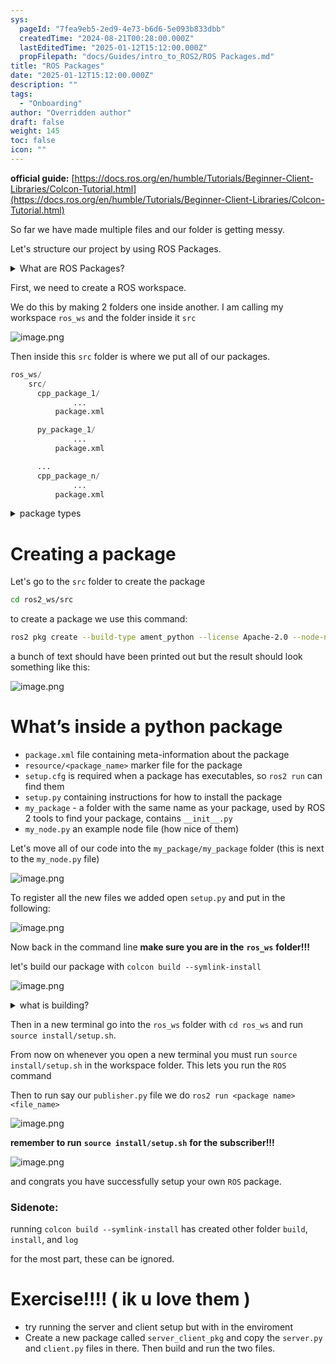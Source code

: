 ```yaml
---
sys:
  pageId: "7fea9eb5-2ed9-4e73-b6d6-5e093b833dbb"
  createdTime: "2024-08-21T00:28:00.000Z"
  lastEditedTime: "2025-01-12T15:12:00.000Z"
  propFilepath: "docs/Guides/intro_to_ROS2/ROS Packages.md"
title: "ROS Packages"
date: "2025-01-12T15:12:00.000Z"
description: ""
tags:
  - "Onboarding"
author: "Overridden author"
draft: false
weight: 145
toc: false
icon: ""
---
```


**official guide:** [https://docs.ros.org/en/humble/Tutorials/Beginner-Client-Libraries/Colcon-Tutorial.html](https://docs.ros.org/en/humble/Tutorials/Beginner-Client-Libraries/Colcon-Tutorial.html)

So far we have made multiple files and our folder is getting messy.

Let's structure our project by using ROS Packages.

<details>

<summary>What are ROS Packages?</summary>

ROS Packages are, as the name implies, packages of code that are highly sharable between ROS developers.

They consist of a folder, `package.xml` file, and source code

```python
      cpp_package_1/
		      ... imagine much code files here ..
          package.xml
```

</details>

First, we need to create a ROS workspace.

We do this by making 2 folders one inside another. I am calling my workspace `ros_ws` and the folder inside it `src`

![image.png](https://prod-files-secure.s3.us-west-2.amazonaws.com/d518164a-d88e-44d1-a4ee-3adb3bd8bce0/70706947-fd18-4537-a67b-e12946812d31/image.png?X-Amz-Algorithm=AWS4-HMAC-SHA256&X-Amz-Content-Sha256=UNSIGNED-PAYLOAD&X-Amz-Credential=ASIAZI2LB46625TGWCZQ%2F20250404%2Fus-west-2%2Fs3%2Faws4_request&X-Amz-Date=20250404T160953Z&X-Amz-Expires=3600&X-Amz-Security-Token=IQoJb3JpZ2luX2VjEKD%2F%2F%2F%2F%2F%2F%2F%2F%2F%2FwEaCXVzLXdlc3QtMiJGMEQCIDEZ0aJcy3pjSJv3g7KDFMyfOPSXSk4sMcZfreaPLQC9AiBY30KAwQ2DLzFp2n%2Fl50gtOQ%2FhMG1y8wB%2F9RkmQV5JSSr%2FAwgZEAAaDDYzNzQyMzE4MzgwNSIMdXPOqRnOHW1pWsnYKtwD9qtItz4phnfa1HOb0%2FFCgkxSjSEB4wgOYKcmJ5RZFD1RxFqc072BvIt6gswjV7feiYA94qJ%2BDYsLIXG0Qp8r20xYHmXRIH1%2F67AXWy%2Fynk1wzxsk5rCsxI9kn2%2FwAmVg5XJOy2mSYG3foIH6XmGzCPQe4hj6UBNKso9R4KAVLEZ%2FIwv3WWjbXM6CkzZo%2BzSlRWQdJ1MHO5mfUDawZfnCV%2F1e9S7JPOgNpA63hVOiTDxPuFtbiIa4XNiWaduZeYC1l4ywV%2FosYkk7bImau21CaofHKZrXkf%2F0uw39pf5R5nOseYDrlSfq3uSOKr1tzBq577UxP9%2FmFx7NsZXnHZAWaaiuoIe9%2FSgKeYRXP0N5Gkk69%2FgRCJfdk3I%2BD%2FsbwRQ0X%2F78nuOu52kDgzjZuYpGOAiw45bcrdB3722WKm4j%2BwWI%2FjwF3nKuVlBbP0KftOlH2S4BRaLlpqtGp%2BrX65PRmgsuwM38g%2F1R19WmHLlVINBcDtnbSHey8PxHu1V8UTrITyl8wgYBOM124YjeQ%2BlkpZyl4lCJc7yvGuoa%2BzE59EOBdXnG8x3KPz0hg%2B2m2OivslZ2k3mES4WsMTh5Jtids5y1nYJbTvLdRIvFrSCMNhH8mv13Yl%2BwBWrPSnowhYLAvwY6pgGtAc9ckdmfZEaVxsdCz1xercZPIu1fDXYNXToyxZeb2FAV%2FFAXUGX%2F9Bj%2BZflULi557feTjqBhkHH3KXKNLrfapT7Mqd8x13nZ8mzGUZyakKoCM1feCZegOfScMSc9ptNecK5WNUC9D%2BM%2FZTaeW22sYG8mmB7mBSQASFoZWQircDqjapgLsyA86U3FVRAlDdQEAgQT1kpsVCPnRsLz39GR2aOEa%2Fkn&X-Amz-Signature=750f0d47c1cd4f8415b6ac888916390e11a38106775d763828a04c4423b6b328&X-Amz-SignedHeaders=host&x-id=GetObject)

Then inside this `src` folder is where we put all of our packages.

```python
ros_ws/
    src/
      cpp_package_1/
		      ...
          package.xml

      py_package_1/
		      ...
          package.xml

      ...
      cpp_package_n/
		      ...
          package.xml

```

<details>

<summary>package types</summary>

packages can be either `C++` or python.

the intern file structure is different for each but for this guide we will stick to creating python packages

</details>

# Creating a package

Let's go to the `src` folder to create the package

```bash
cd ros2_ws/src
```

to create a package we use this command:

```bash
ros2 pkg create --build-type ament_python --license Apache-2.0 --node-name my_node my_package
```

a bunch of text should have been printed out but the result should look something like this:

![image.png](https://prod-files-secure.s3.us-west-2.amazonaws.com/d518164a-d88e-44d1-a4ee-3adb3bd8bce0/e6cf1e3f-8512-4a3e-b131-079f800bf3e8/image.png?X-Amz-Algorithm=AWS4-HMAC-SHA256&X-Amz-Content-Sha256=UNSIGNED-PAYLOAD&X-Amz-Credential=ASIAZI2LB46625TGWCZQ%2F20250404%2Fus-west-2%2Fs3%2Faws4_request&X-Amz-Date=20250404T160953Z&X-Amz-Expires=3600&X-Amz-Security-Token=IQoJb3JpZ2luX2VjEKD%2F%2F%2F%2F%2F%2F%2F%2F%2F%2FwEaCXVzLXdlc3QtMiJGMEQCIDEZ0aJcy3pjSJv3g7KDFMyfOPSXSk4sMcZfreaPLQC9AiBY30KAwQ2DLzFp2n%2Fl50gtOQ%2FhMG1y8wB%2F9RkmQV5JSSr%2FAwgZEAAaDDYzNzQyMzE4MzgwNSIMdXPOqRnOHW1pWsnYKtwD9qtItz4phnfa1HOb0%2FFCgkxSjSEB4wgOYKcmJ5RZFD1RxFqc072BvIt6gswjV7feiYA94qJ%2BDYsLIXG0Qp8r20xYHmXRIH1%2F67AXWy%2Fynk1wzxsk5rCsxI9kn2%2FwAmVg5XJOy2mSYG3foIH6XmGzCPQe4hj6UBNKso9R4KAVLEZ%2FIwv3WWjbXM6CkzZo%2BzSlRWQdJ1MHO5mfUDawZfnCV%2F1e9S7JPOgNpA63hVOiTDxPuFtbiIa4XNiWaduZeYC1l4ywV%2FosYkk7bImau21CaofHKZrXkf%2F0uw39pf5R5nOseYDrlSfq3uSOKr1tzBq577UxP9%2FmFx7NsZXnHZAWaaiuoIe9%2FSgKeYRXP0N5Gkk69%2FgRCJfdk3I%2BD%2FsbwRQ0X%2F78nuOu52kDgzjZuYpGOAiw45bcrdB3722WKm4j%2BwWI%2FjwF3nKuVlBbP0KftOlH2S4BRaLlpqtGp%2BrX65PRmgsuwM38g%2F1R19WmHLlVINBcDtnbSHey8PxHu1V8UTrITyl8wgYBOM124YjeQ%2BlkpZyl4lCJc7yvGuoa%2BzE59EOBdXnG8x3KPz0hg%2B2m2OivslZ2k3mES4WsMTh5Jtids5y1nYJbTvLdRIvFrSCMNhH8mv13Yl%2BwBWrPSnowhYLAvwY6pgGtAc9ckdmfZEaVxsdCz1xercZPIu1fDXYNXToyxZeb2FAV%2FFAXUGX%2F9Bj%2BZflULi557feTjqBhkHH3KXKNLrfapT7Mqd8x13nZ8mzGUZyakKoCM1feCZegOfScMSc9ptNecK5WNUC9D%2BM%2FZTaeW22sYG8mmB7mBSQASFoZWQircDqjapgLsyA86U3FVRAlDdQEAgQT1kpsVCPnRsLz39GR2aOEa%2Fkn&X-Amz-Signature=2899cac34f934a8081a6069c932e1613593629e506a75121ce9e08c588f030bb&X-Amz-SignedHeaders=host&x-id=GetObject)

# What’s inside a python package

- `package.xml` file containing meta-information about the package
- `resource/<package_name>` marker file for the package
- `setup.cfg` is required when a package has executables, so `ros2 run` can find them
- `setup.py` containing instructions for how to install the package
- `my_package` - a folder with the same name as your package, used by ROS 2 tools to find your package, contains `__init__.py`
- `my_node.py` an example node file (how nice of them)

Let's move all of our code into the `my_package/my_package` folder (this is next to the `my_node.py` file)

![image.png](https://prod-files-secure.s3.us-west-2.amazonaws.com/d518164a-d88e-44d1-a4ee-3adb3bd8bce0/9ce58f11-0da9-4d3e-b86d-506a9685d378/image.png?X-Amz-Algorithm=AWS4-HMAC-SHA256&X-Amz-Content-Sha256=UNSIGNED-PAYLOAD&X-Amz-Credential=ASIAZI2LB46625TGWCZQ%2F20250404%2Fus-west-2%2Fs3%2Faws4_request&X-Amz-Date=20250404T160953Z&X-Amz-Expires=3600&X-Amz-Security-Token=IQoJb3JpZ2luX2VjEKD%2F%2F%2F%2F%2F%2F%2F%2F%2F%2FwEaCXVzLXdlc3QtMiJGMEQCIDEZ0aJcy3pjSJv3g7KDFMyfOPSXSk4sMcZfreaPLQC9AiBY30KAwQ2DLzFp2n%2Fl50gtOQ%2FhMG1y8wB%2F9RkmQV5JSSr%2FAwgZEAAaDDYzNzQyMzE4MzgwNSIMdXPOqRnOHW1pWsnYKtwD9qtItz4phnfa1HOb0%2FFCgkxSjSEB4wgOYKcmJ5RZFD1RxFqc072BvIt6gswjV7feiYA94qJ%2BDYsLIXG0Qp8r20xYHmXRIH1%2F67AXWy%2Fynk1wzxsk5rCsxI9kn2%2FwAmVg5XJOy2mSYG3foIH6XmGzCPQe4hj6UBNKso9R4KAVLEZ%2FIwv3WWjbXM6CkzZo%2BzSlRWQdJ1MHO5mfUDawZfnCV%2F1e9S7JPOgNpA63hVOiTDxPuFtbiIa4XNiWaduZeYC1l4ywV%2FosYkk7bImau21CaofHKZrXkf%2F0uw39pf5R5nOseYDrlSfq3uSOKr1tzBq577UxP9%2FmFx7NsZXnHZAWaaiuoIe9%2FSgKeYRXP0N5Gkk69%2FgRCJfdk3I%2BD%2FsbwRQ0X%2F78nuOu52kDgzjZuYpGOAiw45bcrdB3722WKm4j%2BwWI%2FjwF3nKuVlBbP0KftOlH2S4BRaLlpqtGp%2BrX65PRmgsuwM38g%2F1R19WmHLlVINBcDtnbSHey8PxHu1V8UTrITyl8wgYBOM124YjeQ%2BlkpZyl4lCJc7yvGuoa%2BzE59EOBdXnG8x3KPz0hg%2B2m2OivslZ2k3mES4WsMTh5Jtids5y1nYJbTvLdRIvFrSCMNhH8mv13Yl%2BwBWrPSnowhYLAvwY6pgGtAc9ckdmfZEaVxsdCz1xercZPIu1fDXYNXToyxZeb2FAV%2FFAXUGX%2F9Bj%2BZflULi557feTjqBhkHH3KXKNLrfapT7Mqd8x13nZ8mzGUZyakKoCM1feCZegOfScMSc9ptNecK5WNUC9D%2BM%2FZTaeW22sYG8mmB7mBSQASFoZWQircDqjapgLsyA86U3FVRAlDdQEAgQT1kpsVCPnRsLz39GR2aOEa%2Fkn&X-Amz-Signature=ff217560309a360da22b8bbd2e256d6f7038dcb181ddb736f2fbbbd9fe27a9a9&X-Amz-SignedHeaders=host&x-id=GetObject)

To register all the new files we added open `setup.py` and put in the following:

![image.png](https://prod-files-secure.s3.us-west-2.amazonaws.com/d518164a-d88e-44d1-a4ee-3adb3bd8bce0/1cd7c262-4cae-4496-9d75-c178537d24a2/image.png?X-Amz-Algorithm=AWS4-HMAC-SHA256&X-Amz-Content-Sha256=UNSIGNED-PAYLOAD&X-Amz-Credential=ASIAZI2LB46625TGWCZQ%2F20250404%2Fus-west-2%2Fs3%2Faws4_request&X-Amz-Date=20250404T160953Z&X-Amz-Expires=3600&X-Amz-Security-Token=IQoJb3JpZ2luX2VjEKD%2F%2F%2F%2F%2F%2F%2F%2F%2F%2FwEaCXVzLXdlc3QtMiJGMEQCIDEZ0aJcy3pjSJv3g7KDFMyfOPSXSk4sMcZfreaPLQC9AiBY30KAwQ2DLzFp2n%2Fl50gtOQ%2FhMG1y8wB%2F9RkmQV5JSSr%2FAwgZEAAaDDYzNzQyMzE4MzgwNSIMdXPOqRnOHW1pWsnYKtwD9qtItz4phnfa1HOb0%2FFCgkxSjSEB4wgOYKcmJ5RZFD1RxFqc072BvIt6gswjV7feiYA94qJ%2BDYsLIXG0Qp8r20xYHmXRIH1%2F67AXWy%2Fynk1wzxsk5rCsxI9kn2%2FwAmVg5XJOy2mSYG3foIH6XmGzCPQe4hj6UBNKso9R4KAVLEZ%2FIwv3WWjbXM6CkzZo%2BzSlRWQdJ1MHO5mfUDawZfnCV%2F1e9S7JPOgNpA63hVOiTDxPuFtbiIa4XNiWaduZeYC1l4ywV%2FosYkk7bImau21CaofHKZrXkf%2F0uw39pf5R5nOseYDrlSfq3uSOKr1tzBq577UxP9%2FmFx7NsZXnHZAWaaiuoIe9%2FSgKeYRXP0N5Gkk69%2FgRCJfdk3I%2BD%2FsbwRQ0X%2F78nuOu52kDgzjZuYpGOAiw45bcrdB3722WKm4j%2BwWI%2FjwF3nKuVlBbP0KftOlH2S4BRaLlpqtGp%2BrX65PRmgsuwM38g%2F1R19WmHLlVINBcDtnbSHey8PxHu1V8UTrITyl8wgYBOM124YjeQ%2BlkpZyl4lCJc7yvGuoa%2BzE59EOBdXnG8x3KPz0hg%2B2m2OivslZ2k3mES4WsMTh5Jtids5y1nYJbTvLdRIvFrSCMNhH8mv13Yl%2BwBWrPSnowhYLAvwY6pgGtAc9ckdmfZEaVxsdCz1xercZPIu1fDXYNXToyxZeb2FAV%2FFAXUGX%2F9Bj%2BZflULi557feTjqBhkHH3KXKNLrfapT7Mqd8x13nZ8mzGUZyakKoCM1feCZegOfScMSc9ptNecK5WNUC9D%2BM%2FZTaeW22sYG8mmB7mBSQASFoZWQircDqjapgLsyA86U3FVRAlDdQEAgQT1kpsVCPnRsLz39GR2aOEa%2Fkn&X-Amz-Signature=7a2df1fb6acf23816f06cd3440ad09b6c21176c8bed806dd44369a30728af8b9&X-Amz-SignedHeaders=host&x-id=GetObject)

Now back in the command line **make sure you are in the** **`ros_ws`** **folder!!!**

let's build our package with `colcon build --symlink-install`

![image.png](https://prod-files-secure.s3.us-west-2.amazonaws.com/d518164a-d88e-44d1-a4ee-3adb3bd8bce0/2f2a0d27-b173-48fd-b189-5f5c0ce65619/image.png?X-Amz-Algorithm=AWS4-HMAC-SHA256&X-Amz-Content-Sha256=UNSIGNED-PAYLOAD&X-Amz-Credential=ASIAZI2LB46625TGWCZQ%2F20250404%2Fus-west-2%2Fs3%2Faws4_request&X-Amz-Date=20250404T160953Z&X-Amz-Expires=3600&X-Amz-Security-Token=IQoJb3JpZ2luX2VjEKD%2F%2F%2F%2F%2F%2F%2F%2F%2F%2FwEaCXVzLXdlc3QtMiJGMEQCIDEZ0aJcy3pjSJv3g7KDFMyfOPSXSk4sMcZfreaPLQC9AiBY30KAwQ2DLzFp2n%2Fl50gtOQ%2FhMG1y8wB%2F9RkmQV5JSSr%2FAwgZEAAaDDYzNzQyMzE4MzgwNSIMdXPOqRnOHW1pWsnYKtwD9qtItz4phnfa1HOb0%2FFCgkxSjSEB4wgOYKcmJ5RZFD1RxFqc072BvIt6gswjV7feiYA94qJ%2BDYsLIXG0Qp8r20xYHmXRIH1%2F67AXWy%2Fynk1wzxsk5rCsxI9kn2%2FwAmVg5XJOy2mSYG3foIH6XmGzCPQe4hj6UBNKso9R4KAVLEZ%2FIwv3WWjbXM6CkzZo%2BzSlRWQdJ1MHO5mfUDawZfnCV%2F1e9S7JPOgNpA63hVOiTDxPuFtbiIa4XNiWaduZeYC1l4ywV%2FosYkk7bImau21CaofHKZrXkf%2F0uw39pf5R5nOseYDrlSfq3uSOKr1tzBq577UxP9%2FmFx7NsZXnHZAWaaiuoIe9%2FSgKeYRXP0N5Gkk69%2FgRCJfdk3I%2BD%2FsbwRQ0X%2F78nuOu52kDgzjZuYpGOAiw45bcrdB3722WKm4j%2BwWI%2FjwF3nKuVlBbP0KftOlH2S4BRaLlpqtGp%2BrX65PRmgsuwM38g%2F1R19WmHLlVINBcDtnbSHey8PxHu1V8UTrITyl8wgYBOM124YjeQ%2BlkpZyl4lCJc7yvGuoa%2BzE59EOBdXnG8x3KPz0hg%2B2m2OivslZ2k3mES4WsMTh5Jtids5y1nYJbTvLdRIvFrSCMNhH8mv13Yl%2BwBWrPSnowhYLAvwY6pgGtAc9ckdmfZEaVxsdCz1xercZPIu1fDXYNXToyxZeb2FAV%2FFAXUGX%2F9Bj%2BZflULi557feTjqBhkHH3KXKNLrfapT7Mqd8x13nZ8mzGUZyakKoCM1feCZegOfScMSc9ptNecK5WNUC9D%2BM%2FZTaeW22sYG8mmB7mBSQASFoZWQircDqjapgLsyA86U3FVRAlDdQEAgQT1kpsVCPnRsLz39GR2aOEa%2Fkn&X-Amz-Signature=f8ba1117a7c0cdd73838bdb89679e0164efa33f8241d5f79dcec649ad7cd563f&X-Amz-SignedHeaders=host&x-id=GetObject)

<details>

<summary>what is building?</summary>

if you are a CS major at Rose-Hulman you will learn the answer to this in CSSE132

but TLDR; is it combines all the code files into one program that can be run easily 

</details>

Then in a new terminal go into the `ros_ws` folder with `cd ros_ws` and run `source install/setup.sh`. 

From now on whenever you open a new terminal you must run `source install/setup.sh` in the workspace folder. This lets you run the `ROS` command

Then to run say our `publisher.py` file we do `ros2 run <package name> <file_name>`

![image.png](https://prod-files-secure.s3.us-west-2.amazonaws.com/d518164a-d88e-44d1-a4ee-3adb3bd8bce0/4f4b1219-3a44-4632-aa0a-ce3471699f59/image.png?X-Amz-Algorithm=AWS4-HMAC-SHA256&X-Amz-Content-Sha256=UNSIGNED-PAYLOAD&X-Amz-Credential=ASIAZI2LB46625TGWCZQ%2F20250404%2Fus-west-2%2Fs3%2Faws4_request&X-Amz-Date=20250404T160954Z&X-Amz-Expires=3600&X-Amz-Security-Token=IQoJb3JpZ2luX2VjEKD%2F%2F%2F%2F%2F%2F%2F%2F%2F%2FwEaCXVzLXdlc3QtMiJGMEQCIDEZ0aJcy3pjSJv3g7KDFMyfOPSXSk4sMcZfreaPLQC9AiBY30KAwQ2DLzFp2n%2Fl50gtOQ%2FhMG1y8wB%2F9RkmQV5JSSr%2FAwgZEAAaDDYzNzQyMzE4MzgwNSIMdXPOqRnOHW1pWsnYKtwD9qtItz4phnfa1HOb0%2FFCgkxSjSEB4wgOYKcmJ5RZFD1RxFqc072BvIt6gswjV7feiYA94qJ%2BDYsLIXG0Qp8r20xYHmXRIH1%2F67AXWy%2Fynk1wzxsk5rCsxI9kn2%2FwAmVg5XJOy2mSYG3foIH6XmGzCPQe4hj6UBNKso9R4KAVLEZ%2FIwv3WWjbXM6CkzZo%2BzSlRWQdJ1MHO5mfUDawZfnCV%2F1e9S7JPOgNpA63hVOiTDxPuFtbiIa4XNiWaduZeYC1l4ywV%2FosYkk7bImau21CaofHKZrXkf%2F0uw39pf5R5nOseYDrlSfq3uSOKr1tzBq577UxP9%2FmFx7NsZXnHZAWaaiuoIe9%2FSgKeYRXP0N5Gkk69%2FgRCJfdk3I%2BD%2FsbwRQ0X%2F78nuOu52kDgzjZuYpGOAiw45bcrdB3722WKm4j%2BwWI%2FjwF3nKuVlBbP0KftOlH2S4BRaLlpqtGp%2BrX65PRmgsuwM38g%2F1R19WmHLlVINBcDtnbSHey8PxHu1V8UTrITyl8wgYBOM124YjeQ%2BlkpZyl4lCJc7yvGuoa%2BzE59EOBdXnG8x3KPz0hg%2B2m2OivslZ2k3mES4WsMTh5Jtids5y1nYJbTvLdRIvFrSCMNhH8mv13Yl%2BwBWrPSnowhYLAvwY6pgGtAc9ckdmfZEaVxsdCz1xercZPIu1fDXYNXToyxZeb2FAV%2FFAXUGX%2F9Bj%2BZflULi557feTjqBhkHH3KXKNLrfapT7Mqd8x13nZ8mzGUZyakKoCM1feCZegOfScMSc9ptNecK5WNUC9D%2BM%2FZTaeW22sYG8mmB7mBSQASFoZWQircDqjapgLsyA86U3FVRAlDdQEAgQT1kpsVCPnRsLz39GR2aOEa%2Fkn&X-Amz-Signature=2838589b513c5250384be422cbcd7415c6c3a39a65b580cc937c8350e6c997aa&X-Amz-SignedHeaders=host&x-id=GetObject)

**remember to run** **`source install/setup.sh`** **for the subscriber!!!**

![image.png](https://prod-files-secure.s3.us-west-2.amazonaws.com/d518164a-d88e-44d1-a4ee-3adb3bd8bce0/02121119-dad4-49ec-8356-c956108b4243/image.png?X-Amz-Algorithm=AWS4-HMAC-SHA256&X-Amz-Content-Sha256=UNSIGNED-PAYLOAD&X-Amz-Credential=ASIAZI2LB46625TGWCZQ%2F20250404%2Fus-west-2%2Fs3%2Faws4_request&X-Amz-Date=20250404T160954Z&X-Amz-Expires=3600&X-Amz-Security-Token=IQoJb3JpZ2luX2VjEKD%2F%2F%2F%2F%2F%2F%2F%2F%2F%2FwEaCXVzLXdlc3QtMiJGMEQCIDEZ0aJcy3pjSJv3g7KDFMyfOPSXSk4sMcZfreaPLQC9AiBY30KAwQ2DLzFp2n%2Fl50gtOQ%2FhMG1y8wB%2F9RkmQV5JSSr%2FAwgZEAAaDDYzNzQyMzE4MzgwNSIMdXPOqRnOHW1pWsnYKtwD9qtItz4phnfa1HOb0%2FFCgkxSjSEB4wgOYKcmJ5RZFD1RxFqc072BvIt6gswjV7feiYA94qJ%2BDYsLIXG0Qp8r20xYHmXRIH1%2F67AXWy%2Fynk1wzxsk5rCsxI9kn2%2FwAmVg5XJOy2mSYG3foIH6XmGzCPQe4hj6UBNKso9R4KAVLEZ%2FIwv3WWjbXM6CkzZo%2BzSlRWQdJ1MHO5mfUDawZfnCV%2F1e9S7JPOgNpA63hVOiTDxPuFtbiIa4XNiWaduZeYC1l4ywV%2FosYkk7bImau21CaofHKZrXkf%2F0uw39pf5R5nOseYDrlSfq3uSOKr1tzBq577UxP9%2FmFx7NsZXnHZAWaaiuoIe9%2FSgKeYRXP0N5Gkk69%2FgRCJfdk3I%2BD%2FsbwRQ0X%2F78nuOu52kDgzjZuYpGOAiw45bcrdB3722WKm4j%2BwWI%2FjwF3nKuVlBbP0KftOlH2S4BRaLlpqtGp%2BrX65PRmgsuwM38g%2F1R19WmHLlVINBcDtnbSHey8PxHu1V8UTrITyl8wgYBOM124YjeQ%2BlkpZyl4lCJc7yvGuoa%2BzE59EOBdXnG8x3KPz0hg%2B2m2OivslZ2k3mES4WsMTh5Jtids5y1nYJbTvLdRIvFrSCMNhH8mv13Yl%2BwBWrPSnowhYLAvwY6pgGtAc9ckdmfZEaVxsdCz1xercZPIu1fDXYNXToyxZeb2FAV%2FFAXUGX%2F9Bj%2BZflULi557feTjqBhkHH3KXKNLrfapT7Mqd8x13nZ8mzGUZyakKoCM1feCZegOfScMSc9ptNecK5WNUC9D%2BM%2FZTaeW22sYG8mmB7mBSQASFoZWQircDqjapgLsyA86U3FVRAlDdQEAgQT1kpsVCPnRsLz39GR2aOEa%2Fkn&X-Amz-Signature=260b3a9edeb0568333e0ccab8d0a615f42121f4d30a11c52441264ed7d9a8937&X-Amz-SignedHeaders=host&x-id=GetObject)

and congrats you have successfully setup your own `ROS` package.

### Sidenote:

running `colcon build --symlink-install` has created other folder `build`, `install`, and `log`

for the most part, these can be ignored.

# Exercise!!!! ( ik u love them )

- try running the server and client setup but with in the enviroment
- Create a new package called `server_client_pkg` and copy the `server.py` and `client.py` files in there. Then build and run the two files.
